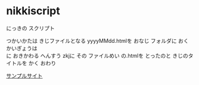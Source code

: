 # nikkiscript
にっきの スクリプト

つかいかたは
きじファイルとなる yyyyMMdd.htmlを おなじ フォルダに おく
かいぎょうは <br>に おきかわる
へんすう zkjに その ファイルめい の.htmlを とったのと きじのタイトルを かく
おわり

[サンプルサイト](http://cgengo.webcrow.jp/nikki/)

